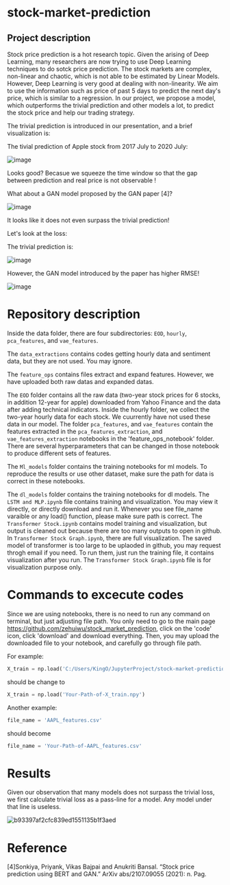 # stock-market-prediction

## Project description

Stock price prediction is a hot research topic. Given the arising of Deep Learning, many researchers are now trying to use Deep Learning techniques to do sotck price prediction. The stock markets are complex, non-linear and chaotic, which is not able to be estimated by Linear Models. However, Deep Learning is very good at dealing with non-linearity. We aim to use the information such as price of past 5 days to predict the next day's price, which is similar to a regression. In our project, we propose a model, which outperforms the trivial prediction and other models a lot, to predict the stock price and help our trading strategy.

The trivial prediction is introduced in our presentation, and a brief visualization is:


The tivial prediction of Apple stock from 2017 July to 2020 July:

![image](https://user-images.githubusercontent.com/97364054/167312893-f36250a4-3310-43ca-90ed-5508514b1c05.png)

Looks good? Becasue we squeeze the time window so that the gap between prediction and real price is not observable !

What about a GAN model proposed by the GAN paper [4]? 

![image](https://user-images.githubusercontent.com/97364054/167312936-4c8c30d2-bc7e-405a-b13c-f3981c8985e6.png)

 It looks like it does not even surpass the trivial prediction!
 
 Let's look at the loss:
 
 The trivial prediction is:
 
![image](https://user-images.githubusercontent.com/97364054/167312996-f88b91c4-497e-4502-96d2-ae1a53189c9a.png)

However, the GAN model introduced by the paper has higher RMSE!

![image](https://user-images.githubusercontent.com/97364054/167313077-d7e1480a-94fa-476e-b5d8-0ebf147ab123.png)


# Repository description
Inside the data folder, there are four subdirectories: `EOD`, `hourly`, `pca_features`, and `vae_features`. 

The `data_extractions` contains codes getting hourly data and sentiment data, but they are not used. You may ignore.

The `feature_ops` contains files extract and expand features. However, we have uploaded both raw datas and expanded datas.

The `EOD` folder contains all the raw data (two-year stock prices for 6 stocks, in addition 12-year for apple) downloaded from Yahoo Finance and the data after adding technical indicators. Inside the hourly folder, we collect the two-year hourly data for each stock. We cuurrently have not used these data in our model. The folder `pca_features`, and `vae_features` contain the features extracted in the `pca_features_extraction`, and `vae_features_extraction` notebooks in the 'feature_ops_notebook' folder. There are several hyperparameters that can be changed in those notebook to produce different sets of features.

The `Ml_models` folder contains the training notebooks for ml models. To reproduce the results or use other dataset, make sure the path for data is correct in these notebooks. 

The `dl_models` folder contains the training notebooks for dl models. The `LSTM and MLP.ipynb` file contains training and visualization. You may view it directly, or directly download and run it. Whenever you see file_name varaible or any load() function, please make sure path is correct. The `Transformer Stock.ipynb` contains model training and visualization, but output is cleaned out because there are too many outputs to open in github. In `Transformer Stock Graph.ipynb`, there are full visualization. The saved model of transformer is too large to be uplaoded in github, you may request throgh email if you need. To run them, just run the training file, it contains visualization after you run. The `Transformer Stock Graph.ipynb` file is for visualization purpose only.


# Commands to excecute codes
Since we are using notebooks, there is no need to run any command on terminal, but just adjusting file path. You only need to go to the main page https://github.com/zehuiwu/stock_market_prediction, click on the 'code' icon, click 'download' and download everything. Then, you may upload the downloaded file to your notebook, and carefully go through file path. 

For example:

````python
X_train = np.load('C:/Users/KingO/JupyterProject/stock-market-prediction/data/pca_features/X_train.npy')
````

should be change to 
````python
X_train = np.load('Your-Path-of-X_train.npy')
````

Another example:

````python
file_name = 'AAPL_features.csv'
````

should become
````python
file_name = 'Your-Path-of-AAPL_features.csv'
````


# Results

Given our observation that many models does not surpass the trivial loss, we first calculate trivial loss as a pass-line for a model. Any model under that line is useless.

![b93397af2cfc839ed1551135b1f3aed](https://user-images.githubusercontent.com/97364054/167320259-9e13fc53-9df3-4f93-985b-1340212a6085.png)

# Reference

[4]Sonkiya, Priyank, Vikas Bajpai and Anukriti Bansal. “Stock price prediction using BERT and GAN.” ArXiv abs/2107.09055 (2021): n. Pag.
